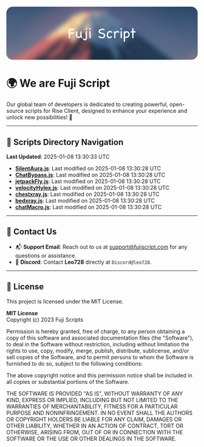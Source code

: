 ![Banner](.github/b.webp)

# 🌍 **We are Fuji Script**

Our global team of developers is dedicated to creating powerful, open-source scripts for Rise Client, designed to enhance your experience and unlock new possibilities! 🌟

---
<!-- SCRIPTS_NAVIGATION_START -->
## 📂 **Scripts Directory Navigation**

**Last Updated**: 2025-01-08 13:30:33 UTC

- **[SilentAura.js](scripts/SilentAura.js)**: Last modified on 2025-01-08 13:30:28 UTC
- **[ChatBypass.js](scripts/ChatBypass.js)**: Last modified on 2025-01-08 13:30:28 UTC
- **[jetpackFly.js](scripts/jetpackFly.js)**: Last modified on 2025-01-08 13:30:28 UTC
- **[velocityHylex.js](scripts/velocityHylex.js)**: Last modified on 2025-01-08 13:30:28 UTC
- **[chestxray.js](scripts/chestxray.js)**: Last modified on 2025-01-08 13:30:28 UTC
- **[bedxray.js](scripts/bedxray.js)**: Last modified on 2025-01-08 13:30:28 UTC
- **[chatMacro.js](scripts/chatMacro.js)**: Last modified on 2025-01-08 13:30:28 UTC

<!-- SCRIPTS_NAVIGATION_END -->

---

## 💬 **Contact Us**  
- 📬 **Support Email**: Reach out to us at [support@fujiscript.com](mailto:support@fujiscript.com) for any questions or assistance.  
- 💬 **Discord**: Contact **Leo728** directly at `Discord@leo728`.

---

## 📜 **License**

This project is licensed under the MIT License.  

**MIT License**  
Copyright (c) 2023 Fuji Scripts  

Permission is hereby granted, free of charge, to any person obtaining a copy of this software and associated documentation files (the "Software"), to deal in the Software without restriction, including without limitation the rights to use, copy, modify, merge, publish, distribute, sublicense, and/or sell copies of the Software, and to permit persons to whom the Software is furnished to do so, subject to the following conditions:  

The above copyright notice and this permission notice shall be included in all copies or substantial portions of the Software.  

THE SOFTWARE IS PROVIDED "AS IS", WITHOUT WARRANTY OF ANY KIND, EXPRESS OR IMPLIED, INCLUDING BUT NOT LIMITED TO THE WARRANTIES OF MERCHANTABILITY, FITNESS FOR A PARTICULAR PURPOSE AND NONINFRINGEMENT. IN NO EVENT SHALL THE AUTHORS OR COPYRIGHT HOLDERS BE LIABLE FOR ANY CLAIM, DAMAGES OR OTHER LIABILITY, WHETHER IN AN ACTION OF CONTRACT, TORT OR OTHERWISE, ARISING FROM, OUT OF OR IN CONNECTION WITH THE SOFTWARE OR THE USE OR OTHER DEALINGS IN THE SOFTWARE.  
